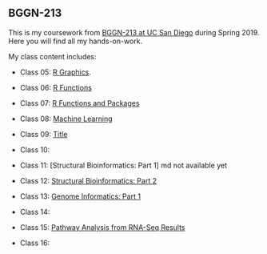 ## BGGN-213

This is my coursework from [BGGN-213 at UC San Diego](https://bioboot.github.io/bggn213_S19/) during Spring 2019. Here you will find all my hands-on-work. 

My class content includes:

- Class 05: [R Graphics](https://github.com/fjl005/bggn213/blob/master/class05/class05.md).

- Class 06: [R Functions](https://github.com/fjl005/bggn213/blob/master/class06/class06.md)

- Class 07: [R Functions and Packages](https://github.com/fjl005/bggn213/blob/master/class07/class07.md)

- Class 08: [Machine Learning](https://github.com/fjl005/bggn213/blob/master/class08/class08.md)

- Class 09: [Title](https://github.com/fjl005/bggn213/blob/master/class09/class09.md)

- Class 10: 

- Class 11: [Structural Bioinformatics: Part 1]  md not available yet

- Class 12: [Structural Bioinformatics: Part 2](https://github.com/fjl005/bggn213/blob/master/class12/class12.md)

- Class 13: [Genome Informatics: Part 1](https://github.com/fjl005/bggn213/blob/master/class13/class13.md)

- Class 14: [](https://raw.githubusercontent.com/fjl005/bggn213/master/class14_new/class14.md)

- Class 15: [Pathway Analysis from RNA-Seq Results](https://github.com/fjl005/bggn213/blob/master/class15_new/class15.md)

- Class 16: 
